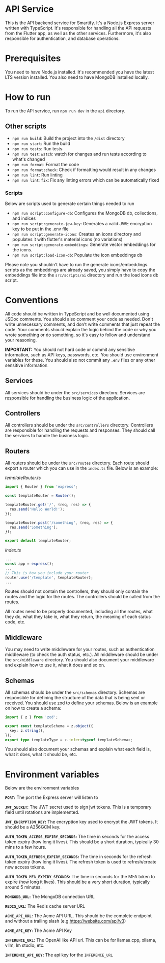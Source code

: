 # API Service

This is the API backend service for Smartify. It's a Node.js Express server written with TypeScript. It's responsible for handling all the API requests from the Flutter app, as well as the other services. Furthermore, it's also responsible for authentication, and database operations.

# Prerequisites

You need to have Node.js installed. It's recommended you have the latest LTS version installed. You also need to have MongoDB installed locally.

# How to run

To run the API service, run `npm run dev` in the `api` directory.

## Other scripts

- `npm run build`: Build the project into the `/dist` directory
- `npm run start`: Run the build
- `npm run tests`: Run tests
- `npm run test:watch`: watch for changes and run tests according to what's changed
- `npm run format`: Format the code
- `npm run format:check`: Check if formatting would result in any changes
- `npm run lint`: Run linting
- `npm run lint:fix`: Fix any linting errors which can be automatically fixed

### Scripts

Below are scripts used to generate certain things needed to run

- `npm run script:configure-db`: Configures the MongoDB db, collections, and indices
- `npm run script:generate-jew-key`: Generates a valid JWE encryption key to be put in the .env file
- `npm run script:generate-icons`: Creates an icons directory and populates it with flutter's material icons (no variations)
- `npm run script:generate-embeddings`: Generate vector embeddings for the icons.
- `npm run script:load-icon-db`: Populate the icon embeddings db

Please note you shouldn't have to run the generate icons/embeddings scripts as the embeddings are already saved, you simply have to copy the embeddings file into the `src/scripts/ai` directory and run the load icons db script.

# Conventions

All code should be written in TypeScript and be well documented using JSDoc comments. You should also comment your code as needed. Don't write unnecessary comments, and don't write comments that just repeat the code. Your comments should explain the logic behind the code or why you wrote something or do something, so it's easy to follow and understand your reasoning.

**IMPORTANT:** You should not hard code or commit any sensitive information, such as API keys, passwords, etc. You should use environment variables for these. You should also not commit any `.env` files or any other sensitive information.

## Services

All services should be under the `src/services` directory. Services are responsible for handling the business logic of the application.

## Controllers

All controllers should be under the `src/controllers` directory. Controllers are responsible for handling the requests and responses. They should call the services to handle the business logic.

## Routers

All routers should be under the `src/routes` directory. Each route should export a router which you can use in the `index.ts` file. Below is an example:

_templateRouter.ts_

```typescript
import { Router } from 'express';

const templateRouter = Router();

templateRouter.get('/', (req, res) => {
  res.send('Hello World!');
});

templateRouter.post('/something', (req, res) => {
  res.send('Something');
});

export default templateRouter;
```

_index.ts_

```typescript
...
const app = express();
...
// This is how you include your router
router.use('/template', templateRouter);
...
```

Routes should not contain the controllers, they should only contain the routes and the logic for the routes. The controllers should be called from the routes.

All routes need to be properly documented, including all the routes, what they do, what they take in, what they return, the meaning of each status code, etc.

## Middleware

You may need to write middleware for your routes, such as authentication middleware (to check the auth status, etc.). All middleware should be under the `src/middleware` directory. You should also document your middleware and explain how to use it, what it does and so on.

## Schemas

All schemas should be under the `src/schemas` directory. Schemas are responsible for defining the structure of the data that is being sent or received. You should use zod to define your schemas. Below is an example on how to create a schema:

```typescript
import { z } from 'zod';

export const templateSchema = z.object({
  key: z.string(),
});
export type templateType = z.infer<typeof templateSchema>;
```

You should also document your schemas and explain what each field is, what it does, what it should be, etc.

# Environment variables

Below are the environment variables

**`PORT`:** The port the Express server will listen to

**`JWT_SECRET`:** The JWT secret used to sign jwt tokens. This is a temporary
field until rotations are implemented.

**`JWT_ENCRYPTION_KEY`:** The encryption key used to encrypt the JWT tokens. It should be a A256GCM key.

**`AUTH_TOKEN_ACCESS_EXPIRY_SECONDS`:** The time in seconds for the access token expiry (how long it lives). This should be a short duration, typically 30 mins to a few hours.

**`AUTH_TOKEN_REFRESH_EXPIRY_SECONDS`:** The time in seconds for the refresh token expiry (how long it lives). The refresh token is used to refresh/create new access tokens.

**`AUTH_TOKEN_MFA_EXPIRY_SECONDS`:** The time in seconds for the MFA token to expire (how long it lives). This should be a very short duration, typically around 5 minutes.

**`MONGODB_URL`:** The MongoDB connection URL

**`REDIS_URL`:** The Redis cache server URL

**`ACME_API_URL`:** The Acme API URL. This should be the complete endpoint and
without a trailing slash (e.g https://website.com/api/v3)

**`ACME_API_KEY`:** The Acme API Key

**`INFERENCE_URL`:** The OpenAI like API url. This can be for llamaa.cpp, ollama, vllm, lm studio, etc.

**`INFERENCE_API_KEY`:** The api key for the `INFERENCE_URL`
